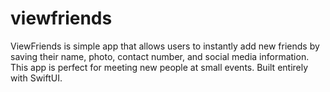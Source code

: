 # viewfriends
ViewFriends is simple app that allows users to instantly add new friends by saving their name, photo, contact number, and social media information. This app is perfect for meeting new people at small events. Built entirely with SwiftUI.
